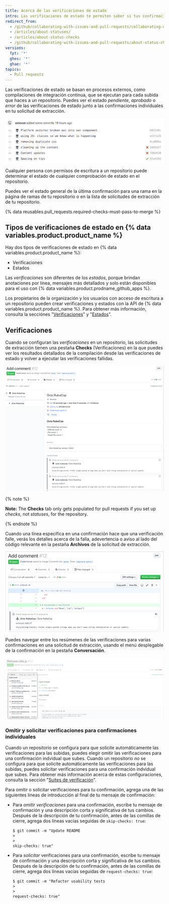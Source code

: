 ```yaml
---
title: Acerca de las verificaciones de estado
intro: Las verificaciones de estado te permiten saber si tus confirmaciones cumplen con las condiciones establecidas para el repositorio con el que estás colaborando.
redirect_from:
  - /github/collaborating-with-issues-and-pull-requests/collaborating-on-repositories-with-code-quality-features/about-status-checks
  - /articles/about-statuses/
  - /articles/about-status-checks
  - /github/collaborating-with-issues-and-pull-requests/about-status-checks
versions:
  fpt: '*'
  ghes: '*'
  ghae: '*'
topics:
  - Pull requests
---
```


Las verificaciones de estado se basan en procesos externos, como compilaciones de integración continua, que se ejecutan para cada subida que haces a un repositorio. Puedes ver el estado *pendiente*, *aprobado* o *error* de las verificaciones de estado junto a las confirmaciones individuales en tu solicitud de extracción.

![Listado de confirmaciones y estados](/assets/images/help/pull_requests/commit-list-statuses.png)

Cualquier persona con permisos de escritura a un repositorio puede determinar el estado de cualquier comprobación de estado en el repositorio.

Puedes ver el estado general de la última confirmación para una rama en la página de ramas de tu repositorio o en la lista de solicitudes de extracción de tu repositorio.

{% data reusables.pull_requests.required-checks-must-pass-to-merge %}

## Tipos de verificaciones de estado en {% data variables.product.product_name %}

Hay dos tipos de verificaciones de estado en {% data variables.product.product_name %}:

- Verificaciones
- Estados

Las _verificaciones_ son diferentes de los _estados_, porque brindan anotaciones por línea, mensajes más detallados y solo están disponibles para el uso con {% data variables.product.prodname_github_apps %}.

Los propietarios de la organización y los usuarios con acceso de escritura a un repositorio pueden crear verificaciones y estados con la API de {% data variables.product.product_name %}. Para obtener más información, consulta la secciónes "[Verificaciones](/rest/reference/checks)" y "[Estados](/rest/reference/repos#statuses)".

## Verificaciones

Cuando se configuran las _verificaciones_ en un repositorio, las solicitudes de extracción tienen una pestaña **Checks** (Verificaciones) en la que puedes ver los resultados detallados de la compilación desde las verificaciones de estado y volver a ejecutar las verificaciones fallidas.

![Verificaciones de estado dentro de una solicitud de extracción](/assets/images/help/pull_requests/checks.png)

{% note %}

**Note:** The **Checks** tab only gets populated for pull requests if you set up _checks_, not _statuses_, for the repository.

{% endnote %}

Cuando una línea específica en una confirmación hace que una verificación falle, verás los detalles acerca de la falla, adevertencia o aviso al lado del código relevante en la pestaña **Archivos** de la solicitud de extracción.

![Detalles de una verificación de estado](/assets/images/help/pull_requests/checks-detailed.png)

Puedes navegar entre los resúmenes de las verificaciones para varias confirmaciones en una solicitud de extracción, usando el menú desplegable de la confirmación en la pestaña **Conversación**.

![Resúmenes de verificación para diferentes confirmaciones en un menú desplegable](/assets/images/help/pull_requests/checks-summary-for-various-commits.png)

### Omitir y solicitar verificaciones para confirmaciones individuales

Cuando un repositorio se configura para que solicite automáticamente las verificaciones para las subidas, puedes elegir omitir las verificaciones para una confirmación indvidual que subes. Cuando un repositorio _no_ se configura para que solicite automáticamente las verificaciones para las subidas, puedes solicitar verificaciones para una confirmación indvidual que subes. Para obtener más información acerca de estas configuraciones, consulta la sección "[Suites de verificación](/rest/reference/checks#update-repository-preferences-for-check-suites)".

Para omitir o solicitar verificaciones para tu confirmación, agrega una de las siguientes lineas de introducción al final de tu mensaje de confirmación:

- Para _omitir verificaciones_ para una confirmación, escribe tu mensaje de confirmación y una descripción corta y significativa de tus cambios. Después de la descripción de tu confirmación, antes de las comillas de cierre, agrega dos líneas vacías seguidas de `skip-checks: true`:
  ```shell
  $ git commit -m "Update README
  >
  >
  skip-checks: true"
  ```
- Para _solicitar_ verificaciones para una confirmación, escribe tu mensaje de confirmación y una descripción corta y significativa de tus cambios. Después de la descripción de tu confirmación, antes de las comillas de cierre, agrega dos líneas vacías seguidas de `request-checks: true`:
  ```shell
  $ git commit -m "Refactor usability tests
  >
  >
  request-checks: true"
  ```
